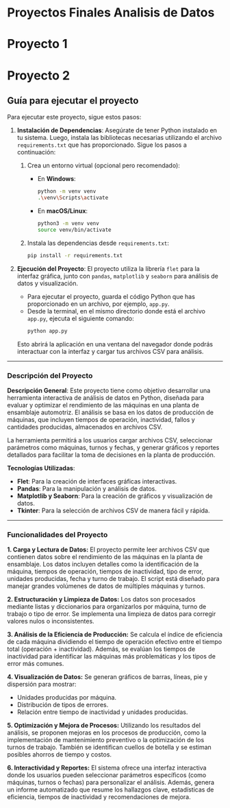 # Proyectos Finales Analisis de Datos
# Proyecto 1

# Proyecto 2

## Guía para ejecutar el proyecto

Para ejecutar este proyecto, sigue estos pasos:

1. **Instalación de Dependencias**:
   Asegúrate de tener Python instalado en tu sistema. Luego, instala las bibliotecas necesarias utilizando el archivo `requirements.txt` que has proporcionado. Sigue los pasos a continuación:

   1. Crea un entorno virtual (opcional pero recomendado):
      - En **Windows**:
        ```bash
        python -m venv venv
        .\venv\Scripts\activate
        ```
      - En **macOS/Linux**:
        ```bash
        python3 -m venv venv
        source venv/bin/activate
        ```

   2. Instala las dependencias desde `requirements.txt`:
      ```bash
      pip install -r requirements.txt
      ```

2. **Ejecución del Proyecto**:
   El proyecto utiliza la librería `flet` para la interfaz gráfica, junto con `pandas`, `matplotlib` y `seaborn` para análisis de datos y visualización.

   - Para ejecutar el proyecto, guarda el código Python que has proporcionado en un archivo, por ejemplo, `app.py`.
   - Desde la terminal, en el mismo directorio donde está el archivo `app.py`, ejecuta el siguiente comando:
     ```bash
     python app.py
     ```

   Esto abrirá la aplicación en una ventana del navegador donde podrás interactuar con la interfaz y cargar tus archivos CSV para análisis.

---

### Descripción del Proyecto

**Descripción General**:
Este proyecto tiene como objetivo desarrollar una herramienta interactiva de análisis de datos en Python, diseñada para evaluar y optimizar el rendimiento de las máquinas en una planta de ensamblaje automotriz. El análisis se basa en los datos de producción de máquinas, que incluyen tiempos de operación, inactividad, fallos y cantidades producidas, almacenados en archivos CSV.

La herramienta permitirá a los usuarios cargar archivos CSV, seleccionar parámetros como máquinas, turnos y fechas, y generar gráficos y reportes detallados para facilitar la toma de decisiones en la planta de producción.

**Tecnologías Utilizadas**:
- **Flet**: Para la creación de interfaces gráficas interactivas.
- **Pandas**: Para la manipulación y análisis de datos.
- **Matplotlib y Seaborn**: Para la creación de gráficos y visualización de datos.
- **Tkinter**: Para la selección de archivos CSV de manera fácil y rápida.

---

### Funcionalidades del Proyecto

**1. Carga y Lectura de Datos:**
El proyecto permite leer archivos CSV que contienen datos sobre el rendimiento de las máquinas en la planta de ensamblaje. Los datos incluyen detalles como la identificación de la máquina, tiempos de operación, tiempos de inactividad, tipo de error, unidades producidas, fecha y turno de trabajo. El script está diseñado para manejar grandes volúmenes de datos de múltiples máquinas y turnos.

**2. Estructuración y Limpieza de Datos:**
Los datos son procesados mediante listas y diccionarios para organizarlos por máquina, turno de trabajo o tipo de error. Se implementa una limpieza de datos para corregir valores nulos o inconsistentes.

**3. Análisis de la Eficiencia de Producción:**
Se calcula el índice de eficiencia de cada máquina dividiendo el tiempo de operación efectivo entre el tiempo total (operación + inactividad). Además, se evalúan los tiempos de inactividad para identificar las máquinas más problemáticas y los tipos de error más comunes.

**4. Visualización de Datos:**
Se generan gráficos de barras, líneas, pie y dispersión para mostrar:
- Unidades producidas por máquina.
- Distribución de tipos de errores.
- Relación entre tiempo de inactividad y unidades producidas.

**5. Optimización y Mejora de Procesos:**
Utilizando los resultados del análisis, se proponen mejoras en los procesos de producción, como la implementación de mantenimiento preventivo o la optimización de los turnos de trabajo. También se identifican cuellos de botella y se estiman posibles ahorros de tiempo y costos.

**6. Interactividad y Reportes:**
El sistema ofrece una interfaz interactiva donde los usuarios pueden seleccionar parámetros específicos (como máquinas, turnos o fechas) para personalizar el análisis. Además, genera un informe automatizado que resume los hallazgos clave, estadísticas de eficiencia, tiempos de inactividad y recomendaciones de mejora.